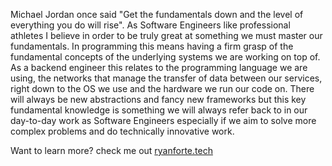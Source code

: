 Michael Jordan once said "Get the fundamentals down and the level of everything you do will rise". As Software Engineers like professional athletes I believe in order to be truly great at something we must master our fundamentals. In programming this means having a firm grasp of the fundamental concepts of the underlying systems we are working on top of. As a backend engineer this relates to the programming language we are using, the networks that manage the transfer of data between our services, right down to the OS we use and the hardware we run our code on. There will always be new abstractions and fancy new frameworks but this key fundamental knowledge is something we will always refer back to in our day-to-day work as Software Engineers especially if we aim to solve more complex problems and do technically innovative work.

Want to learn more? check me out [ryanforte.tech](https://ryanforte.tech)
